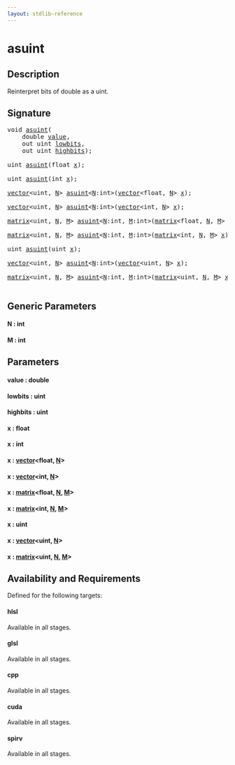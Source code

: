 ```yaml
---
layout: stdlib-reference
---
```


# asuint

## Description

Reinterpret bits of double as a uint.




## Signature 

<pre>
<span class="code_keyword">void</span> <a href="asuint">asuint</a>(
    <span class="code_keyword">double</span> <a href="asuint#decl-value" class="code_param">value</a>,
    <span class="code_keyword">out</span> <span class="code_keyword">uint</span> <a href="asuint#decl-lowbits" class="code_param">lowbits</a>,
    <span class="code_keyword">out</span> <span class="code_keyword">uint</span> <a href="asuint#decl-highbits" class="code_param">highbits</a>);

<span class="code_keyword">uint</span> <a href="asuint">asuint</a>(<span class="code_keyword">float</span> <a href="asuint#decl-x" class="code_param">x</a>);

<span class="code_keyword">uint</span> <a href="asuint">asuint</a>(<span class="code_keyword">int</span> <a href="asuint#decl-x" class="code_param">x</a>);

<a href="../types/vector/index" class="code_type">vector</a>&lt;<span class="code_keyword">uint</span>, <a href="asuint#decl-N" class="code_var">N</a>&gt; <a href="asuint">asuint</a>&lt;<a href="asuint#decl-N" class="code_var">N</a>:<span class="code_keyword">int</span>&gt;(<a href="../types/vector/index" class="code_type">vector</a>&lt;<span class="code_keyword">float</span>, <a href="asuint#decl-N" class="code_var">N</a>&gt; <a href="asuint#decl-x" class="code_param">x</a>);

<a href="../types/vector/index" class="code_type">vector</a>&lt;<span class="code_keyword">uint</span>, <a href="asuint#decl-N" class="code_var">N</a>&gt; <a href="asuint">asuint</a>&lt;<a href="asuint#decl-N" class="code_var">N</a>:<span class="code_keyword">int</span>&gt;(<a href="../types/vector/index" class="code_type">vector</a>&lt;<span class="code_keyword">int</span>, <a href="asuint#decl-N" class="code_var">N</a>&gt; <a href="asuint#decl-x" class="code_param">x</a>);

<a href="../types/matrix/index" class="code_type">matrix</a>&lt;<span class="code_keyword">uint</span>, <a href="asuint#decl-N" class="code_var">N</a>, <a href="asuint#decl-M" class="code_var">M</a>&gt; <a href="asuint">asuint</a>&lt;<a href="asuint#decl-N" class="code_var">N</a>:<span class="code_keyword">int</span>, <a href="asuint#decl-M" class="code_var">M</a>:<span class="code_keyword">int</span>&gt;(<a href="../types/matrix/index" class="code_type">matrix</a>&lt;<span class="code_keyword">float</span>, <a href="asuint#decl-N" class="code_var">N</a>, <a href="asuint#decl-M" class="code_var">M</a>&gt; <a href="asuint#decl-x" class="code_param">x</a>);

<a href="../types/matrix/index" class="code_type">matrix</a>&lt;<span class="code_keyword">uint</span>, <a href="asuint#decl-N" class="code_var">N</a>, <a href="asuint#decl-M" class="code_var">M</a>&gt; <a href="asuint">asuint</a>&lt;<a href="asuint#decl-N" class="code_var">N</a>:<span class="code_keyword">int</span>, <a href="asuint#decl-M" class="code_var">M</a>:<span class="code_keyword">int</span>&gt;(<a href="../types/matrix/index" class="code_type">matrix</a>&lt;<span class="code_keyword">int</span>, <a href="asuint#decl-N" class="code_var">N</a>, <a href="asuint#decl-M" class="code_var">M</a>&gt; <a href="asuint#decl-x" class="code_param">x</a>);

<span class="code_keyword">uint</span> <a href="asuint">asuint</a>(<span class="code_keyword">uint</span> <a href="asuint#decl-x" class="code_param">x</a>);

<a href="../types/vector/index" class="code_type">vector</a>&lt;<span class="code_keyword">uint</span>, <a href="asuint#decl-N" class="code_var">N</a>&gt; <a href="asuint">asuint</a>&lt;<a href="asuint#decl-N" class="code_var">N</a>:<span class="code_keyword">int</span>&gt;(<a href="../types/vector/index" class="code_type">vector</a>&lt;<span class="code_keyword">uint</span>, <a href="asuint#decl-N" class="code_var">N</a>&gt; <a href="asuint#decl-x" class="code_param">x</a>);

<a href="../types/matrix/index" class="code_type">matrix</a>&lt;<span class="code_keyword">uint</span>, <a href="asuint#decl-N" class="code_var">N</a>, <a href="asuint#decl-M" class="code_var">M</a>&gt; <a href="asuint">asuint</a>&lt;<a href="asuint#decl-N" class="code_var">N</a>:<span class="code_keyword">int</span>, <a href="asuint#decl-M" class="code_var">M</a>:<span class="code_keyword">int</span>&gt;(<a href="../types/matrix/index" class="code_type">matrix</a>&lt;<span class="code_keyword">uint</span>, <a href="asuint#decl-N" class="code_var">N</a>, <a href="asuint#decl-M" class="code_var">M</a>&gt; <a href="asuint#decl-x" class="code_param">x</a>);

</pre>

## Generic Parameters

####  <a id="decl-N"></a>N  : int
####  <a id="decl-M"></a>M  : int

## Parameters

####  <a id="decl-value"></a>value  : double
####  <a id="decl-lowbits"></a>lowbits  : uint
####  <a id="decl-highbits"></a>highbits  : uint
####  <a id="decl-x"></a>x  : float
####  <a id="decl-x"></a>x  : int
####  <a id="decl-x"></a>x  : [vector](../types/vector/index)\<float, [N](../types/vector/index#decl-N)\>
####  <a id="decl-x"></a>x  : [vector](../types/vector/index)\<int, [N](../types/vector/index#decl-N)\>
####  <a id="decl-x"></a>x  : [matrix](../types/matrix/index)\<float, [N](../types/matrix/index#decl-N), [M](../types/matrix/index#decl-M)\>
####  <a id="decl-x"></a>x  : [matrix](../types/matrix/index)\<int, [N](../types/matrix/index#decl-N), [M](../types/matrix/index#decl-M)\>
####  <a id="decl-x"></a>x  : uint
####  <a id="decl-x"></a>x  : [vector](../types/vector/index)\<uint, [N](../types/vector/index#decl-N)\>
####  <a id="decl-x"></a>x  : [matrix](../types/matrix/index)\<uint, [N](../types/matrix/index#decl-N), [M](../types/matrix/index#decl-M)\>

## Availability and Requirements

Defined for the following targets:

#### hlsl
Available in all stages.

#### glsl
Available in all stages.

#### cpp
Available in all stages.

#### cuda
Available in all stages.

#### spirv
Available in all stages.



